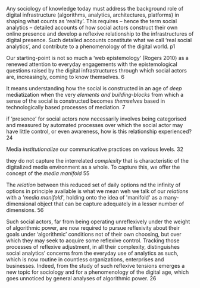 Any sociology of knowledge today must address the background role of digital infrastructure (algorithms, analytics, architectures, platforms) in shaping what counts as ‘reality’. This requires – hence the term social analytics – detailed accounts of how social actors construct their own online presence and develop a reflexive relationship to the infrastructures of digital presence. Such detailed accounts constitute what we call ‘real social analytics’, and contribute to a phenomenology of the digital world. p1

Our starting-point is not so much a ‘web epistemology’ (Rogers 2010) as a renewed attention to everyday engagements with the epistemological questions raised by the digital infrastructures through which social actors are, increasingly, coming to know themselves. 6

It means understanding how the social is constructed in an age of _deep_ mediatization when the very _elements and building-blocks_ from which a sense of the social is constructed becomes _themselves_ based in technologically based processes of mediation. 7


if ‘presence’ for social actors now necessarily involves being categorised and measured by automated processes over which the social actor may have little control, or even awareness, how is this relationship experienced? 24

Media _institutionalize_ our communicative practices on various levels. 32

they do not capture the interrelated _complexity_ that is characteristic of the digitalized media environment as a whole. To capture this, we offer the concept of the _media manifold_ 55

The _relation_ between this reduced set of daily options nd the infinity of options in principle available is what we mean weh we talk of our _relations_ with a _'media manifold_', holding onto the idea of 'manifold' as a many-dimensional object that can be capture adequately in a lesser number of dimensions. 56

Such social actors, far from being operating unreflexively under the weight of algorithmic power, are now required to pursue reflexivity about their goals under ‘algorithmic’ conditions not of their own choosing, but over which they may seek to acquire some reflexive control. Tracking those processes of reflexive adjustment, in all their complexity, distinguishes social analytics’ concerns from the everyday use of analytics as such, which is now routine in countless organizations, enterprises and businesses. Indeed, from the study of such reflexive tensions emerges a new topic for sociology and for a phenomenology of the digital age, which goes unnoticed by general analyses of algorithmic power. 26
